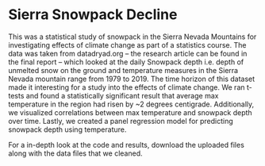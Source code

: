 # Sierra Snowpack Decline
This was a statistical study of snowpack in the Sierra Nevada Mountains for investigating effects of climate change as part of a statistics course. The data was taken from datadryad.org – the research article can be found in the final report – which looked at the daily Snowpack depth i.e. depth of unmelted snow on the ground and temperature measures in the Sierra Nevada mountain range from 1979 to 2019. The time horizon of this dataset made it interesting for a study into the effects of climate change. We ran t-tests and found a statistically significant result that average max temperature in the region had risen by ~2 degrees centigrade. Additionally, we visualized correlations between max temperature and snowpack depth over time. Lastly, we created a panel regression model for predicting snowpack depth using temperature. 

For a in-depth look at the code and results, download the uploaded files along with the data files that we cleaned.
